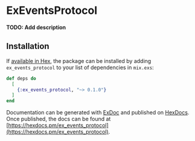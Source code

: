 # ExEventsProtocol

**TODO: Add description**

## Installation

If [available in Hex](https://hex.pm/docs/publish), the package can be installed
by adding `ex_events_protocol` to your list of dependencies in `mix.exs`:

```elixir
def deps do
  [
    {:ex_events_protocol, "~> 0.1.0"}
  ]
end
```

Documentation can be generated with [ExDoc](https://github.com/elixir-lang/ex_doc)
and published on [HexDocs](https://hexdocs.pm). Once published, the docs can
be found at [https://hexdocs.pm/ex_events_protocol](https://hexdocs.pm/ex_events_protocol).


